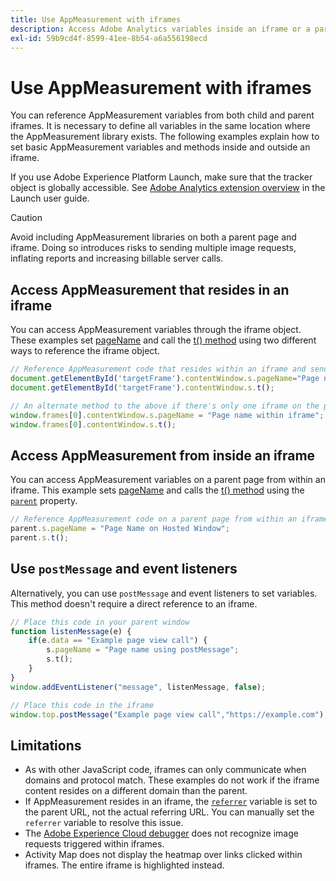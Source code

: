 ```yaml
---
title: Use AppMeasurement with iframes
description: Access Adobe Analytics variables inside an iframe or a parent page while in an iframe.
exl-id: 59b9cd4f-8599-41ee-8b54-a6a556198ecd
---
```

# Use AppMeasurement with iframes

You can reference AppMeasurement variables from both child and parent iframes. It is necessary to define all variables in the same location where the AppMeasurement library exists. The following examples explain how to set basic AppMeasurement variables and methods inside and outside an iframe.

If you use Adobe Experience Platform Launch, make sure that the tracker object is globally accessible. See [Adobe Analytics extension overview](https://docs.adobe.com/content/help/en/launch/using/extensions-ref/adobe-extension/analytics-extension/overview.html) in the Launch user guide.

>[!CAUTION]
>
>Avoid including AppMeasurement libraries on both a parent page and iframe. Doing so introduces risks to sending multiple image requests, inflating reports and increasing billable server calls.

## Access AppMeasurement that resides in an iframe

You can access AppMeasurement variables through the iframe object. These examples set [pageName](../vars/page-vars/pagename.md) and call the [t() method](../vars/functions/t-method.md) using two different ways to reference the iframe object.

```js
// Reference AppMeasurement code that resides within an iframe and send an image request
document.getElementById('targetFrame').contentWindow.s.pageName="Page name within iframe";
document.getElementById('targetFrame').contentWindow.s.t();

// An alternate method to the above if there's only one iframe on the page
window.frames[0].contentWindow.s.pageName = "Page name within iframe";
window.frames[0].contentWindow.s.t();
```

## Access AppMeasurement from inside an iframe

You can access AppMeasurement variables on a parent page from within an iframe. This example sets [pageName](../vars/page-vars/pagename.md) and calls the [t() method](../vars/functions/t-method.md) using the [`parent`](https://www.w3schools.com/jsref/prop_win_parent.asp) property.

```js
// Reference AppMeasurement code on a parent page from within an iframe and send an image request
parent.s.pageName = "Page Name on Hosted Window";
parent.s.t();
```

## Use `postMessage` and event listeners

Alternatively, you can use `postMessage` and event listeners to set variables. This method doesn't require a direct reference to an iframe. 

```js
// Place this code in your parent window
function listenMessage(e) {
    if(e.data == "Example page view call") {
        s.pageName = "Page name using postMessage";
        s.t();
    }
}
window.addEventListener("message", listenMessage, false);

// Place this code in the iframe
window.top.postMessage("Example page view call","https://example.com");
```

## Limitations

* As with other JavaScript code, iframes can only communicate when domains and protocol match. These examples do not work if the iframe content resides on a different domain than the parent.
* If AppMeasurement resides in an iframe, the [`referrer`](../vars/page-vars/referrer.md) variable is set to the parent URL, not the actual referring URL. You can manually set the `referrer` variable to resolve this issue.
* The [Adobe Experience Cloud debugger](https://docs.adobe.com/content/help/en/debugger/using/experience-cloud-debugger.html) does not recognize image requests triggered within iframes.
* Activity Map does not display the heatmap over links clicked within iframes. The entire iframe is highlighted instead.
